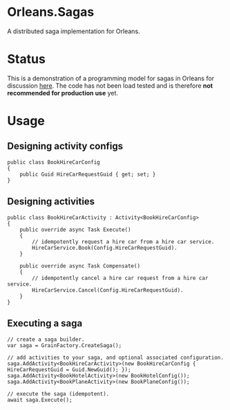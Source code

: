 # Orleans.Sagas
A distributed saga implementation for Orleans.

# Status
This is a demonstration of a programming model for sagas in Orleans for discussion [here](https://github.com/dotnet/orleans/issues/3378). The code has not been load tested and is therefore **not recommended for production use** yet.

# Usage


## Designing activity configs
```
public class BookHireCarConfig
{
    public Guid HireCarRequestGuid { get; set; }
}
```

## Designing activities
```
public class BookHireCarActivity : Activity<BookHireCarConfig>
{
    public override async Task Execute()
    {
        // idempotently request a hire car from a hire car service.
        HireCarService.Book(Config.HireCarRequestGuid).
    }

    public override async Task Compensate()
    {
        // idempotently cancel a hire car request from a hire car service.
        HireCarService.Cancel(Config.HireCarRequestGuid).
    }
}
```

## Executing a saga
```
// create a saga builder.
var saga = GrainFactory.CreateSaga();

// add activities to your saga, and optional associated configuration.
saga.AddActivity<BookHireCarActivity>(new BookHireCarConfig { HireCarRequestGuid = Guid.NewGuid(); });
saga.AddActivity<BookHotelActivity>(new BookHotelConfig());
saga.AddActivity<BookPlaneActivity>(new BookPlaneConfig());

// execute the saga (idempotent).
await saga.Execute();
```
